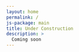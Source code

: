 ```yaml
---
layout: home
permalink: /
js-package: main
title: Under Construction
description: >
  Coming soon
---
```

